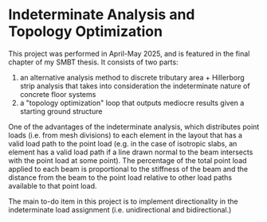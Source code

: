 # Indeterminate Analysis and Topology Optimization

This project was performed in April-May 2025, and is featured in the final chapter of my SMBT thesis. It consists of two parts:

1. an alternative analysis method to discrete tributary area + Hillerborg strip analysis that takes into consideration the indeterminate nature of concrete floor systems
2. a "topology optimization" loop that outputs mediocre results given a starting ground structure

One of the advantages of the indeterminate analysis, which distributes point loads (i.e. from mesh divisions) to each element in the layout that has a valid load path to the point load (e.g. in the case of isotropic slabs, an element has a valid load path if a line drawn normal to the beam intersects with the point load at some point). The percentage of the total point load applied to each beam is proportional to the stiffness of the beam and the distance from the beam to the point load relative to other load paths available to that point load.

The main to-do item in this project is to implement directionality in the indeterminate load assignment (i.e. unidirectional and bidirectional.)
